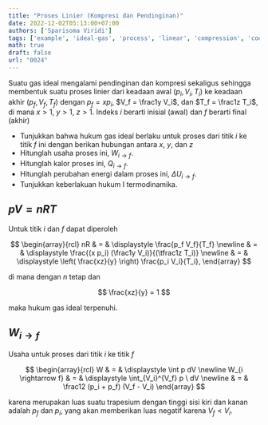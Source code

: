 ```yaml
---
title: "Proses Linier (Kompresi dan Pendinginan)"
date: 2022-12-02T05:13:00+07:00
authors: ['Sparisoma Viridi']
tags: ['example', 'ideal-gas', 'process', 'linear', 'compression', 'cooling']
math: true
draft: false
url: "0024"
---
```


Suatu gas ideal mengalami pendinginan dan kompresi sekaligus sehingga membentuk suatu proses linier dari keadaan awal $(p_i, V_i, T_i)$ ke keadaan akhir $(p_f, V_f, T_f)$ dengan  $p_f = x p_i$, $V_f = \frac1y V_i$, dan $T_f = \frac1z T_i$, di mana $x > 1$, $y > 1$, $z > 1$. Indeks $i$ berarti inisial (awal) dan $f$ berarti final (akhir)

+ Tunjukkan bahwa hukum gas ideal berlaku untuk proses dari titik $i$ ke titik $f$ ini dengan berikan hubungan antara $x$, $y$, dan $z$
+ Hitunglah usaha proses ini, $W_{i \rightarrow f}$.
+ Hitunglah kalor proses ini, $Q_{i \rightarrow f}$.
+ Hitunglah perubahan energi dalam proses ini, $\Delta U_{i \rightarrow f}$.
+ Tunjukkan keberlakuan hukum I termodinamika.


## $pV = nRT$
Untuk titik $i$ dan $f$ dapat diperoleh

$$
\begin{array}{rcl}
nR & = & \displaystyle \frac{p_f V_f}{T_f} \newline
& = & \displaystyle \frac{(x p_i) (\frac1y V_i)}{(\tfrac1z T_i)} \newline
& = & \displaystyle \left( \frac{xz}{y} \right) \frac{p_i V_i}{T_i},
\end{array}
$$

di mana dengan $n$ tetap dan

$$
\frac{xz}{y} = 1
$$

maka hukum gas ideal terpenuhi.


## $W_{i \rightarrow f}$
Usaha untuk proses dari titik $i$ ke titik $f$

$$
\begin{array}{rcl}
W & = & \displaystyle \int p dV \newline
W_{i \rightarrow f} & = & \displaystyle \int_{V_i}^{V_f} p \ dV \newline
& = & \frac12 (p_i + p_f) (V_f - V_i)
\end{array}
$$

karena merupakan luas suatu trapesium dengan tinggi sisi kiri dan kanan adalah $p_f$ dan $p_i$, yang akan memberikan luas negatif karena $V_f < V_i$.


<!--
## $Q_{i \rightarrow f}$
Kalor untuk proses dari titik $i$ ke titik $f$

$$
\begin{array}{rcl}
Q_{\rm isochoric} & = & n c_V \Delta T \newline
Q_{i \rightarrow f} & = & n c_V (T_f - T_i) \newline
\end{array}
$$


## $\Delta U_{i \rightarrow f}$
Perubahan energi dalam untuk proses dari titik $i$ ke titik $f$

$$
\begin{array}{rcl}
\Delta U & = & n c_V \Delta T \newline
\Delta U_{i \rightarrow f} & = & n c_V (T_f - T_i).
\end{array}
$$


## $\Delta U = Q - W$
Dari persamaan-persamaan sebelumnya dapat dituliskan

$$
\begin{array}{rcl}
\Delta U_{i \rightarrow f} & = & Q_{i \rightarrow f} - W_{i \rightarrow f} \newline
& = & n c_V (T_f - T_i) - 0 \newline
& = & n c_V (T_f - T_i),
\end{array}
$$

yang menunjukkan keberlakukan hukum I termodinamika.
-->

